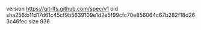 version https://git-lfs.github.com/spec/v1
oid sha256:b11d17d61c45cf9b5639109e1d2e5f99cfc70e856064c67b282f18d263c46fec
size 936
